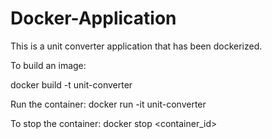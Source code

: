 # Docker-Application
This is a unit converter application that has been dockerized.

To build an image:

docker build -t unit-converter

Run the container:
docker run -it unit-converter

To stop the container:
docker stop <container_id>
